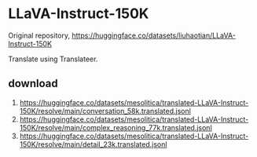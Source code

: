 # LLaVA-Instruct-150K

Original repository, https://huggingface.co/datasets/liuhaotian/LLaVA-Instruct-150K

Translate using Translateer.

## download

1. https://huggingface.co/datasets/mesolitica/translated-LLaVA-Instruct-150K/resolve/main/conversation_58k.translated.jsonl
2. https://huggingface.co/datasets/mesolitica/translated-LLaVA-Instruct-150K/resolve/main/complex_reasoning_77k.translated.jsonl
3. https://huggingface.co/datasets/mesolitica/translated-LLaVA-Instruct-150K/resolve/main/detail_23k.translated.jsonl